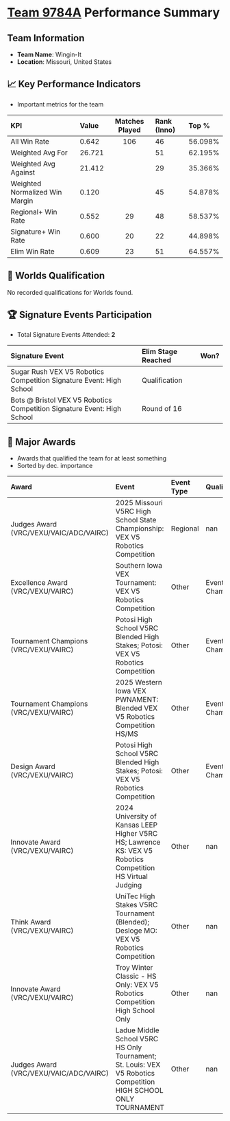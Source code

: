 # [Team 9784A](https://https://www.robotevents.com/teams/V5RC/9784A) Performance Summary

##  Team Information
- **Team Name**: Wingin-It
- **Location**: Missouri, United States

## 📈 Key Performance Indicators
- Important metrics for the team

| KPI | Value | Matches Played | Rank (Inno) | Top % |
|:---|:-----|:--------------:|:----|:-----|
| All Win Rate | 0.642 | 106 | 46 | 56.098% |
| Weighted Avg For | 26.721 |  | 51 | 62.195% |
| Weighted Avg Against | 21.412 |  | 29 | 35.366% |
| Weighted Normalized Win Margin | 0.120 |  | 45 | 54.878% |
| Regional+ Win Rate | 0.552 | 29 | 48 | 58.537% |
| Signature+ Win Rate | 0.600 | 20 | 22 | 44.898% |
| Elim Win Rate | 0.609 | 23 | 51 | 64.557% |


## 🎯 Worlds Qualification
No recorded qualifications for Worlds found.

## 🏆 Signature Events Participation
- Total Signature Events Attended: **2**

| Signature Event | Elim Stage Reached | Won? |
|:----------------|:-------------------|:----|
| Sugar Rush VEX V5 Robotics Competition Signature Event: High School | Qualification |  |
| Bots @ Bristol VEX V5 Robotics Competition Signature Event: High School | Round of 16 |  |


## 🥇 Major Awards
- Awards that qualified the team for at least something
- Sorted by dec. importance

| Award | Event | Event Type | Qualification |
|:------|:------|:-----------|:--------------|
| Judges Award (VRC/VEXU/VAIC/ADC/VAIRC) | 2025 Missouri V5RC High School State Championship: VEX V5 Robotics Competition | Regional | nan |
| Excellence Award (VRC/VEXU/VAIRC) | Southern Iowa VEX Tournament: VEX V5 Robotics Competition | Other | Event Region Championship |
| Tournament Champions (VRC/VEXU/VAIRC) | Potosi High School V5RC Blended High Stakes; Potosi: VEX V5 Robotics Competition | Other | Event Region Championship |
| Tournament Champions (VRC/VEXU/VAIRC) | 2025 Western Iowa VEX PWNAMENT: Blended VEX V5 Robotics Competition  HS/MS | Other | Event Region Championship |
| Design Award (VRC/VEXU/VAIRC) | Potosi High School V5RC Blended High Stakes; Potosi: VEX V5 Robotics Competition | Other | Event Region Championship |
| Innovate Award (VRC/VEXU/VAIRC) | 2024 University of Kansas LEEP Higher V5RC HS; Lawrence KS: VEX V5 Robotics Competition HS Virtual Judging | Other | nan |
| Think Award (VRC/VEXU/VAIRC) | UniTec High Stakes V5RC Tournament (Blended); Desloge MO: VEX V5 Robotics Competition | Other | nan |
| Innovate Award (VRC/VEXU/VAIRC) | Troy Winter Classic - HS Only: VEX V5 Robotics Competition High School Only | Other | nan |
| Judges Award (VRC/VEXU/VAIC/ADC/VAIRC) | Ladue Middle School V5RC HS Only Tournament; St. Louis: VEX V5 Robotics Competition HIGH SCHOOL ONLY TOURNAMENT | Other | nan |

